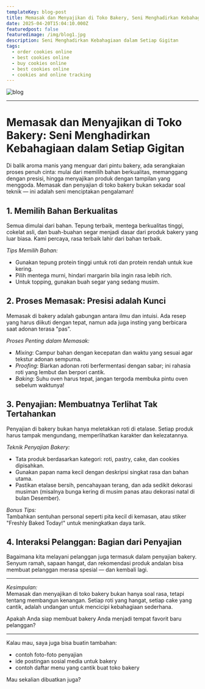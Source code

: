 ```yaml
---
templateKey: blog-post
title: Memasak dan Menyajikan di Toko Bakery, Seni Menghadirkan Kebahagiaan dalam Setiap Gigitan
date: 2025-04-20T15:04:10.000Z
featuredpost: false
featuredimage: /img/blog1.jpg
description: Seni Menghadirkan Kebahagiaan dalam Setiap Gigitan
tags:
  - order cookies online
  - best cookies online
  - buy cookies online
  - best cookies online
  - cookies and online tracking
---
```

![blog](/img/blog1.jpg)


---

# Memasak dan Menyajikan di Toko Bakery: Seni Menghadirkan Kebahagiaan dalam Setiap Gigitan

Di balik aroma manis yang menguar dari pintu bakery, ada serangkaian proses penuh cinta: mulai dari memilih bahan berkualitas, memanggang dengan presisi, hingga menyajikan produk dengan tampilan yang menggoda. Memasak dan penyajian di toko bakery bukan sekadar soal teknik — ini adalah seni menciptakan pengalaman!

## 1. Memilih Bahan Berkualitas

Semua dimulai dari bahan. Tepung terbaik, mentega berkualitas tinggi, cokelat asli, dan buah-buahan segar menjadi dasar dari produk bakery yang luar biasa. Kami percaya, rasa terbaik lahir dari bahan terbaik.

*Tips Memilih Bahan:*
- Gunakan tepung protein tinggi untuk roti dan protein rendah untuk kue kering.
- Pilih mentega murni, hindari margarin bila ingin rasa lebih rich.
- Untuk topping, gunakan buah segar yang sedang musim.

## 2. Proses Memasak: Presisi adalah Kunci

Memasak di bakery adalah gabungan antara ilmu dan intuisi. Ada resep yang harus diikuti dengan tepat, namun ada juga insting yang berbicara saat adonan terasa "pas".

*Proses Penting dalam Memasak:*
- *Mixing*: Campur bahan dengan kecepatan dan waktu yang sesuai agar tekstur adonan sempurna.
- *Proofing*: Biarkan adonan roti berfermentasi dengan sabar; ini rahasia roti yang lembut dan berpori cantik.
- *Baking*: Suhu oven harus tepat, jangan tergoda membuka pintu oven sebelum waktunya!

## 3. Penyajian: Membuatnya Terlihat Tak Tertahankan

Penyajian di bakery bukan hanya meletakkan roti di etalase. Setiap produk harus tampak mengundang, memperlihatkan karakter dan kelezatannya.

*Teknik Penyajian Bakery:*
- Tata produk berdasarkan kategori: roti, pastry, cake, dan cookies dipisahkan.
- Gunakan papan nama kecil dengan deskripsi singkat rasa dan bahan utama.
- Pastikan etalase bersih, pencahayaan terang, dan ada sedikit dekorasi musiman (misalnya bunga kering di musim panas atau dekorasi natal di bulan Desember).

*Bonus Tips:*   
Tambahkan sentuhan personal seperti pita kecil di kemasan, atau stiker "Freshly Baked Today!" untuk meningkatkan daya tarik.

## 4. Interaksi Pelanggan: Bagian dari Penyajian

Bagaimana kita melayani pelanggan juga termasuk dalam penyajian bakery. Senyum ramah, sapaan hangat, dan rekomendasi produk andalan bisa membuat pelanggan merasa spesial — dan kembali lagi.

---

*Kesimpulan:*  
Memasak dan menyajikan di toko bakery bukan hanya soal rasa, tetapi tentang membangun kenangan. Setiap roti yang hangat, setiap cake yang cantik, adalah undangan untuk mencicipi kebahagiaan sederhana.

Apakah Anda siap membuat bakery Anda menjadi tempat favorit baru pelanggan?

---

Kalau mau, saya juga bisa buatin tambahan:
- contoh foto-foto penyajian
- ide postingan sosial media untuk bakery
- contoh daftar menu yang cantik buat toko bakery

Mau sekalian dibuatkan juga?